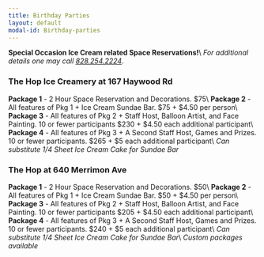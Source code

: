 ```yaml
---
title: Birthday Parties
layout: default
modal-id: Birthday-parties
---
```

**Special Occasion Ice Cream related Space Reservations!**\\
*For additional details one may call <a href="tel:18282542224">828.254.2224</a>*.
    
### The Hop Ice Creamery at 167 Haywood Rd
**Package 1** - 2 Hour Space Reservation and Decorations. $75\\
**Package 2** - All features of Pkg 1 + Ice Cream Sundae Bar. $75 + $4.50 per person\\
**Package 3** - All features of Pkg 2 + Staff Host, Balloon Artist, and Face Painting. 10 or fewer participants $230 + $4.50 each additional participant\\
**Package 4** - All features of Pkg 3 + A Second Staff Host, Games and Prizes. 10 or fewer participants. $265 + $5 each additional participant\\
*Can substitute 1/4 Sheet Ice Cream Cake for Sundae Bar*

### The Hop at 640 Merrimon Ave
**Package 1** - 2 Hour Space Reservation and Decorations. $50\\
**Package 2** - All features of Pkg 1 + Ice Cream Sundae Bar. $50 + $4.50 per person\\
**Package 3** - All features of Pkg 2 + Staff Host, Balloon Artist, and Face Painting. 10 or fewer participants $205 + $4.50 each additional participant\\
**Package 4** - All features of Pkg 3 + A Second Staff Host, Games and Prizes. 10 or fewer participants. $240 + $5 each additional participant\\
*Can substitute 1/4 Sheet Ice Cream Cake for Sundae Bar*\\
*Custom packages available*
